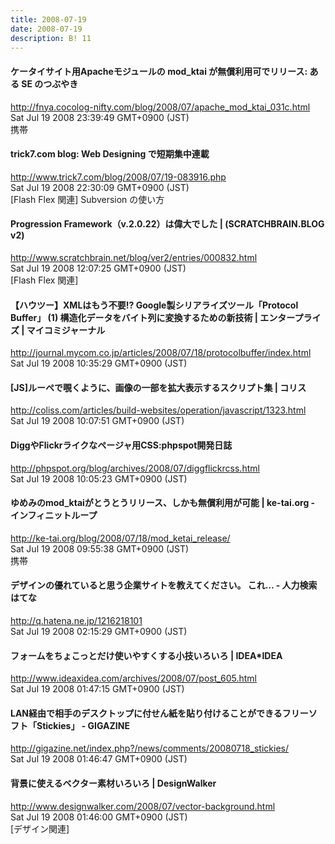 ```yaml
---
title: 2008-07-19
date: 2008-07-19
description: B! 11
---
```


#### ケータイサイト用Apacheモジュールの mod_ktai が無償利用可でリリース: ある SE のつぶやき
http://fnya.cocolog-nifty.com/blog/2008/07/apache_mod_ktai_031c.html<br>
Sat Jul 19 2008 23:39:49 GMT+0900 (JST)<br>
携帯


#### trick7.com blog: Web Designing で短期集中連載
http://www.trick7.com/blog/2008/07/19-083916.php<br>
Sat Jul 19 2008 22:30:09 GMT+0900 (JST)<br>
[Flash Flex 関連] Subversion の使い方


#### Progression Framework（v.2.0.22）は偉大でした | (SCRATCHBRAIN.BLOG v2)
http://www.scratchbrain.net/blog/ver2/entries/000832.html<br>
Sat Jul 19 2008 12:07:25 GMT+0900 (JST)<br>
[Flash Flex 関連]


#### 【ハウツー】XMLはもう不要!? Google製シリアライズツール「Protocol Buffer」 (1) 構造化データをバイト列に変換するための新技術 | エンタープライズ | マイコミジャーナル
http://journal.mycom.co.jp/articles/2008/07/18/protocolbuffer/index.html<br>
Sat Jul 19 2008 10:35:29 GMT+0900 (JST)<br>


####   [JS]ルーペで覗くように、画像の一部を拡大表示するスクリプト集 | コリス
http://coliss.com/articles/build-websites/operation/javascript/1323.html<br>
Sat Jul 19 2008 10:07:51 GMT+0900 (JST)<br>


#### DiggやFlickrライクなページャ用CSS:phpspot開発日誌
http://phpspot.org/blog/archives/2008/07/diggflickrcss.html<br>
Sat Jul 19 2008 10:05:23 GMT+0900 (JST)<br>


#### ゆめみのmod_ktaiがとうとうリリース、しかも無償利用が可能 | ke-tai.org - インフィニットループ
http://ke-tai.org/blog/2008/07/18/mod_ketai_release/<br>
Sat Jul 19 2008 09:55:38 GMT+0900 (JST)<br>
携帯


#### デザインの優れていると思う企業サイトを教えてください。 これ… - 人力検索はてな
http://q.hatena.ne.jp/1216218101<br>
Sat Jul 19 2008 02:15:29 GMT+0900 (JST)<br>


#### フォームをちょこっとだけ使いやすくする小技いろいろ | IDEA*IDEA
http://www.ideaxidea.com/archives/2008/07/post_605.html<br>
Sat Jul 19 2008 01:47:15 GMT+0900 (JST)<br>


#### LAN経由で相手のデスクトップに付せん紙を貼り付けることができるフリーソフト「Stickies」 - GIGAZINE
http://gigazine.net/index.php?/news/comments/20080718_stickies/<br>
Sat Jul 19 2008 01:46:47 GMT+0900 (JST)<br>


#### 背景に使えるベクター素材いろいろ | DesignWalker
http://www.designwalker.com/2008/07/vector-background.html<br>
Sat Jul 19 2008 01:46:00 GMT+0900 (JST)<br>
[デザイン関連]


